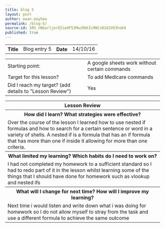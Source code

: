 ```yaml
---
title: blog 5
layout: post
author: ewan.mayhew
permalink: /blog-5/
source-id: 1Rh_nNbwrljerOZiw9F53MwiRNtIv9NCvD2d2VO3hoK4
published: true
---
```

<table style="width:100%">
  <tr>
    <th>Title</th>
    <td>Blog entry 5</td>
    <th>Date</th>
    <td>14/10/16</td>
  </tr>
</table>


<table>
  <tr>
    <td>Starting point:</td>
    <td>A google sheets work without certain commands</td>
  </tr>
  <tr>
    <td>Target for this lesson?</td>
    <td>To add Medicare commands</td>
  </tr>
  <tr>
    <td>Did I reach my target? 
(add details to "Lesson Review")</td>
    <td>Yes</td>
  </tr>
</table>


<table>
  <tr>
    <th>Lesson Review</th>
  </tr>
  <tr>
    <th>How did I learn? What strategies were effective? </th>
  </tr>
  <tr>
    <td>Over the course of the lesson I learned how to use nested if formulas and how to search for a certain sentence or word in a variety of shells. A nested if is a formula that has an if formula that has more than one if inside it allowing for more than one criteria.</td>
  </tr>
  <tr>
    <th>What limited my learning? Which habits do I need to work on? </th>
  </tr>
  <tr>
    <td>I had not completed my homework to a sufficient standard so I had to redo part of it in the lesson whilst learning some of the things that I should have done for homework such as vlookup and nested ifs </td>
  </tr>
  <tr>
    <th>What will I change for next time? How will I improve my learning?</th>
  </tr>
  <tr>
    <td>Next time i would listen and write down what i was doing for homework so I do not allow myself to stray from the task and use a different formula to achieve the same outcome</td>
  </tr>
</table>


<table style="width:100%">
